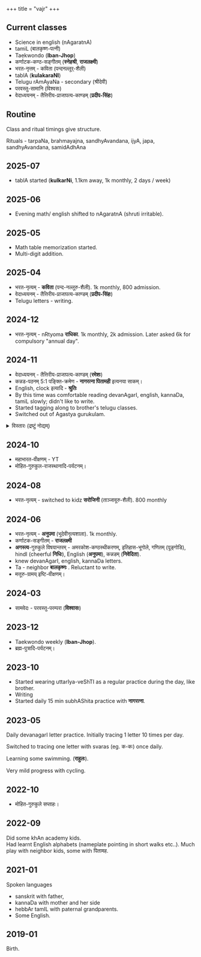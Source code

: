+++
title = "vajr"
+++

## Current classes
- Science in english (nAgaratnA)
- tamiL (बालकृष्ण-पत्नी)
- Taekwondo (**Iban-Jhop**)
- कर्णाटक-कण्ठ-सङ्गीतम् (**स्नेहश्री**, **राजलक्ष्मी**)
- भरत-नृत्तम् - कविता (पन्दनल्लूर्-शैली)
- tablA (**kulakaraNI**)
- Telugu rAmAyaNa - secondary (श्रीदेवी)
- परवस्तु-सामानि (विश्वसः)
- वेदाध्ययनम् - तैत्तिरीय-प्राजापत्य-काण्डम् (**प्रदीप-सिंहः**)

## Routine
Class and ritual timings give structure.

Rituals - tarpaNa, brahmayajna, sandhyAvandana, ijyA, japa, sandhyAvandana, samidAdhAna

## 2025-07
- tablA started (**kulkarNi**, 1.1km away, 1k monthly, 2 days / week)

## 2025-06
- Evening math/ english shifted to nAgaratnA (shruti irritable).

## 2025-05
- Math table memorization started.
- Multi-digit addition.

## 2025-04
- भरत-नृत्यम् - **कविता** (पन्द-नल्लूरु-शैली). 1k monthly, 800 admission.
- वेदाध्ययनम् - तैत्तिरीय-प्राजापत्य-काण्डम् (**प्रदीप-सिंहः**)
- Telugu letters - writing.

## 2024-12
- भरत-नृत्यम् - nRtyoma **राधिका**. 1k monthly, 2k admission. Later asked 6k for compulsory "annual day".

## 2024-11
- वेदाध्ययनम् - तैत्तिरीय-प्राजापत्य-काण्डम् (**रमेशः**)
- कन्नड-पठनम् 5:1 पङ्क्ति-क्रमेण - **नागरत्ना पितामही** इत्यनया साकम्। 
- English, clock इत्यादि - **श्रुतिः**
- By this time was comfortable reading devanAgarI, english, kannaDa, tamiL slowly; didn't like to write.
- Started tagging along to brother's telugu classes.
- Switched out of Agastya gurukulam.

<details><summary>विस्तारः (द्रष्टुं नोद्यम्)</summary>

Reasons for switching out

- Vaj was not improving on communication skills (main motivation for joining); did not like the required writing yet.
- AG was not responsive to emails. Complaints and suggestions went unheeded.
</details>

## 2024-10
- महाभारत-वीक्षणम् - YT
- मोहित-गुरुकुल-राजस्थानादि-पर्यटनम्।

## 2024-08
- भरत-नृत्यम् - switched to kidz **सरोजिनी** (ताञ्जावूरु-शैली). 800 monthly

## 2024-06
- भरत-नृत्यम् - **अनुपमा** (भूदेवीनृत्यशाला). 1k monthly.
- कर्णाटक-सङ्गीतम् - **राजलक्ष्मी**
- **अगस्त्य**-गुरुकुले विषयान्तरम् - अमरकोश-कण्ठस्थीकरणम्, इतिहास-भूगोले, गणितम् (पूङ्गोडि), hindI (cheerful **निधिः**), English (**अनुपमा**), कन्नडम् (**निवेदिता**).
- knew devanAgarI, english, kannaDa letters.
- Ta - neighbor **बालकृष्णः** . Reluctant to write.
- मत्तूरु-ग्रामय् इष्टि-वीक्षणम्।

## 2024-03
- सामवेदः - परवस्तु-परम्परा (**विश्वासः**)

## 2023-12
- Taekwondo weekly (**Iban-Jhop**).
- ब्रह्म-पुत्रादि-पर्यटनम्। 

## 2023-10
- Started wearing uttarIya-veShTI as a regular practice during the day, like brother.
- Writing 
- Started daily 15 min subhAShita practice with **नागरत्ना**.

## 2023-05
Daily devanagarI letter practice. Initially tracing 1 letter 10 times per day. 

Switched to tracing one letter with svaras (eg. क-कः) once daily.

Learning some swimming. (**राहुलः**).

Very mild progress with cycling.

## 2022-10
- मोहित-गुरुकुले सप्ताहः।

## 2022-09
Did some khAn academy kids.  
Had learnt English alphabets (nameplate pointing in short walks etc..).
Much play with neighbor kids, some with पितामह.

## 2021-01
Spoken languages

- sanskrit with father,
- kannaDa with mother and her side
- hebbAr tamIL with paternal grandparents.
- Some English.

## 2019-01
Birth.  



